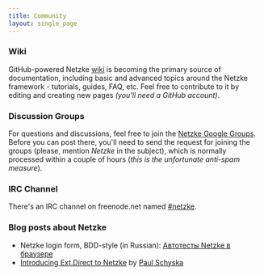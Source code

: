 ```yaml
---
title: Community
layout: single_page
---
```

### Wiki
GitHub-powered Netzke [wiki](https://github.com/skozlov/netzke/wiki) is becoming the primary source of documentation, including basic and advanced topics around the Netzke framework - tutorials, guides, FAQ, etc. Feel free to contribute to it by editing and creating new pages *(you'll need a GitHub account)*.

### Discussion Groups
For questions and discussions, feel free to join the [Netzke Google Groups](http://groups.google.com/group/netzke/). Before you can post there, you'll need to send the request for joining the groups (please, mention *Netzke* in the subject), which is normally processed within a couple of hours (*this is the unfortunate anti-spam measure*).

### IRC Channel
There's an IRC channel on freenode.net named [#netzke](irc://chat.freenode.net/#netzke).

### Blog posts about Netzke
* Netzke login form, BDD-style (in Russian): [Автотесты Netzke в браузере](http://a3r.me/blog/2011/netzke-cucumber-selenium.html)
* [Introducing Ext.Direct to Netzke](http://pschyska.blogspot.com/2011/02/introducing-extdirect-to-netzke.html) by [Paul Schyska](http://twitter.com/pschyska)